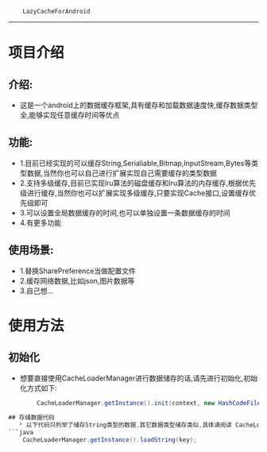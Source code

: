         LazyCacheForAndroid
-----------------------------------
#                     项目介绍
## 介绍:
  * 这是一个android上的数据缓存框架,具有缓存和加载数据速度快,缓存数据类型全,能够实现任意缓存时间等优点

## 功能:
  * 1.目前已经实现的可以缓存String,Serialiable,Bitmap,InputStream,Bytes等类型数据,当然你也可以自己进行扩展实现自己需要缓存的类型数据
  * 2.支持多级缓存,目前已实现lru算法的磁盘缓存和lru算法的内存缓存,根据优先级进行缓存,当然你也可以扩展实现多级缓存,只要实现Cache接口,设置缓存优先级即可
  * 3.可以设置全局数据缓存的时间,也可以单独设置一条数据缓存的时间
  * 4.有更多功能
   
## 使用场景:
  * 1.替换SharePreference当做配置文件
  * 2.缓存网络数据,比如json,图片数据等
  * 3.自己想...

#                     使用方法
## 初始化
   * 想要直接使用CacheLoaderManager进行数据储存的话,请先进行初始化,初始化方式如下:
```java
        CacheLoaderManager.getInstance().init(context, new HashCodeFileNameGenerator(), 1024 * 1024 * 8, 50, 20);
        
## 存储数据代码
   * 以下代码只列举了储存String类型的数据,其它数据类型储存类似,具体请阅读 CacheLoaderManager.java
```java
    CacheLoaderManager.getInstance().loadString(key);
   
